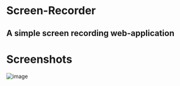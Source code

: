 # Screen-Recorder
## A simple screen recording web-application
# Screenshots
![image](https://github.com/DarkMortal/Screen-Recorder/assets/67017303/af158839-2f4e-43f2-b1a8-00193edb80eb)
